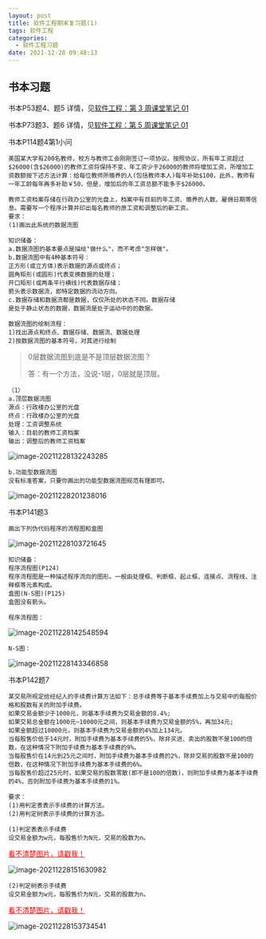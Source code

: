 ```yaml
---
layout: post
title: 软件工程期末复习题(1)
tags: 软件工程
categories:
  - 软件工程习题
date: 2021-12-28 09:48:13
---
```



## 书本习题

<!--more-->

书本P53题4、题5
详情，见[软件工程：第 3 周课堂笔记 01](https://hexo.gujiakai.top/2021/09/se-notes/se-week03-01/#%E8%AF%BE%E5%90%8E%E8%A1%A5%E5%85%85)

书本P73题3、题6
详情，见[软件工程：第 5 周课堂笔记 01](https://hexo.gujiakai.top/2021/10/se-notes/se-week05-01/#%E8%A1%A5%E5%85%851)

书本P114题4第1小问

```
美国某大学有200名教师，校方与教师工会刚刚签订一项协议。按照协议，所有年工资超过$26000(含$26000)的教师工资将保持不变，年工资少于26000的教师将增加工资，所增加工资数额按下述方法计算：给每位教师所赡养的人(包括教师本人)每年补助$100，此外，教师有一年工龄每年再多补助￥50，但是，增加后的年工资总额不能多于$26000。

教师工资档案存储在行政办公室的光盘上，档案中有目前的年工资、赡养的人数、雇佣日期等信息。需要写一个程序计算并印出每名教师的原工资和调整后的新工资。
要求：
(1)画出此系统的数据流图
```

```
知识储备：
a.数据流图的基本要点是描绘"做什么"，而不考虑"怎样做"。
b.数据流图中有4种基本符号：
正方形(或立方体)表示数据的源点或终点；
圆角矩形(或圆形)代表变换数据的处理；
开口矩形(或两条平行横线)代表数据存储；
箭头表示数据流，即特定数据的流动方向。
c.数据存储和数据流都是数据，仅仅所处的状态不同。数据存储
是处于静止状态的数据，数据流是处于运动中的的数据。

数据流图的绘制流程：
1)找出源点和终点、数据存储、数据流、数据处理
2)按数据流图的基本符号，对其进行绘制
```

> 0层数据流图到底是不是顶层数据流图？
>
> 答：有一个方法，没说-1层，0层就是顶层。

```
（1）
a.顶层数据流图
源点：行政楼办公室的光盘
终点：行政楼办公室的光盘
处理：工资调整系统
输入：目前的教师工资档案
输出：调整后的教师工资档案
```

![image-20211228132243285](https://gitee.com/gujiakai/pic-go-typora02/raw/master/img/202112281322333.png)

```
b.功能型数据流图
没有标准答案，只要你画出的功能型数据流图规范有理即可。
```

![image-20211228201238016](https://gitee.com/gujiakai/pic-go-typora02/raw/master/img/202112282012101.png)



书本P141题3

```
画出下列伪代码程序的流程图和盒图
```

![image-20211228103721645](https://gitee.com/gujiakai/pic-go-typora02/raw/master/img/202112281037735.png)

```
知识储备：
程序流程图(P124)
程序流程图是一种描述程序流向的图形。一般由处理框、判断框、起止框、连接点、流程线、注释框等元素构成。
盒图(N-S图)(P125)
盒图没有箭头。
```

```
程序流程图：
```

![image-20211228142548594](https://gitee.com/gujiakai/pic-go-typora02/raw/master/img/202112281425653.png)



```
N-S图：
```

![image-20211228143346858](https://gitee.com/gujiakai/pic-go-typora02/raw/master/img/202112281433929.png)



书本P142题7

```
某交易所规定给经纪人的手续费计算方法如下：总手续费等于基本手续费加上与交易中的每股价格和股数有关的附加手续费。
如果交易金额少于1000元，则基本手续费为交易金额的8.4%;
如果交易总金额在1000元~10000元之间，则基本手续费为交易金额的5%，再加34元;
如果金额超过10000元，则基本手续费为交易金额的4%加上134元。
当每股售价低于14元时，附加手续费为基本手续费的5%，除非买进、卖出的股数不是100的倍数，在这种情况下附加手续费为基本手续费的9%。
当每股售价在14元到25元之间时，附加手续费为基本手续费的2%，除非交易的股数不是100的倍数，在这种情况下附加手续费为基本手续费的6%。
当每股售价超过25元时，如果交易的股数零散(即不是100的倍数)，则附加手续费为基本手续费的4%，否则附加手续费为基本手续费的1%。

要求：
(1)用判定表表示手续费的计算方法。
(2)用判定树表示手续费的计算方法。
```

```
(1)判定表表示手续费
设交易金额为w元，每股售价为N元，交易的股数为n。
```

<a href="https://gitee.com/gujiakai/pic-go-typora02/raw/master/img/202112281516072.png" style="color:red;border-bottom:none">看不清楚图片，请戳我！</a>

![image-20211228151630982](https://gitee.com/gujiakai/pic-go-typora02/raw/master/img/202112281516072.png)

```
(2)判定树表示手续费
设交易金额为w元，每股售价为N元，交易的股数为n。
```

<a href="https://gitee.com/gujiakai/pic-go-typora02/raw/master/img/202112281537662.png" style="color:red;border-bottom:none">看不清楚图片，请戳我！</a>

![image-20211228153734541](https://gitee.com/gujiakai/pic-go-typora02/raw/master/img/202112281537662.png)



